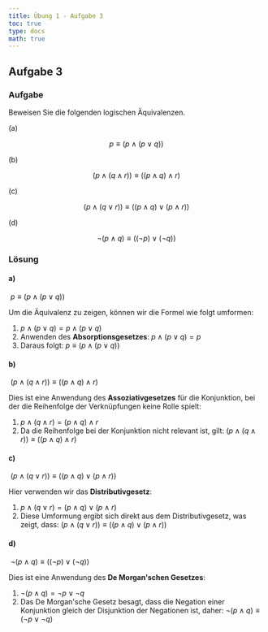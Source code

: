 ```yaml
---
title: Übung 1 - Aufgabe 3
toc: true
type: docs
math: true
---
```


## Aufgabe 3

### Aufgabe

Beweisen Sie die folgenden logischen Äquivalenzen.

(a)

$$
p \equiv (p \land (p \lor q))
$$

(b)

$$
(p \land (q \land r)) \equiv ((p \land q) \land r)
$$

(c)

$$
(p \land (q \lor r)) \equiv ((p \land q) \lor (p \land r))
$$

(d)

$$
\neg (p \land q) \equiv ((\neg p) \lor (\neg q))
$$

### Lösung

#### a)

$\ p \equiv (p \land (p \lor q))$

Um die Äquivalenz zu zeigen, können wir die Formel wie folgt umformen:

1. $p \land (p \lor q) = p \land (p \lor q)$
2. Anwenden des **Absorptionsgesetzes**: $p \land (p \lor q) = p$
3. Daraus folgt: $p \equiv (p \land (p \lor q))$

#### b)

$\ (p \land (q \land r)) \equiv ((p \land q) \land r)$

Dies ist eine Anwendung des **Assoziativgesetzes** für die Konjunktion, bei der die Reihenfolge der Verknüpfungen keine Rolle spielt:

1. $p \land (q \land r) = (p \land q) \land r$
2. Da die Reihenfolge bei der Konjunktion nicht relevant ist, gilt: $(p \land (q \land r)) \equiv ((p \land q) \land r)$

#### c)

$\ (p \land (q \lor r)) \equiv ((p \land q) \lor (p \land r))$

Hier verwenden wir das **Distributivgesetz**:

1. $p \land (q \lor r) = (p \land q) \lor (p \land r)$
2. Diese Umformung ergibt sich direkt aus dem Distributivgesetz, was zeigt, dass: $(p \land (q \lor r)) \equiv ((p \land q) \lor (p \land r))$

#### d)

$\ \neg (p \land q) \equiv ((\neg p) \lor (\neg q))$

Dies ist eine Anwendung des **De Morgan'schen Gesetzes**:

1. $\neg (p \land q) = \neg p \lor \neg q$
2. Das De Morgan'sche Gesetz besagt, dass die Negation einer Konjunktion gleich der Disjunktion der Negationen ist, daher: $\neg (p \land q) \equiv (\neg p \lor \neg q)$
